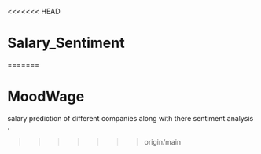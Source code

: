 <<<<<<< HEAD
# Salary_Sentiment
=======
# MoodWage
salary prediction of different companies along with there  sentiment analysis .
>>>>>>> origin/main
